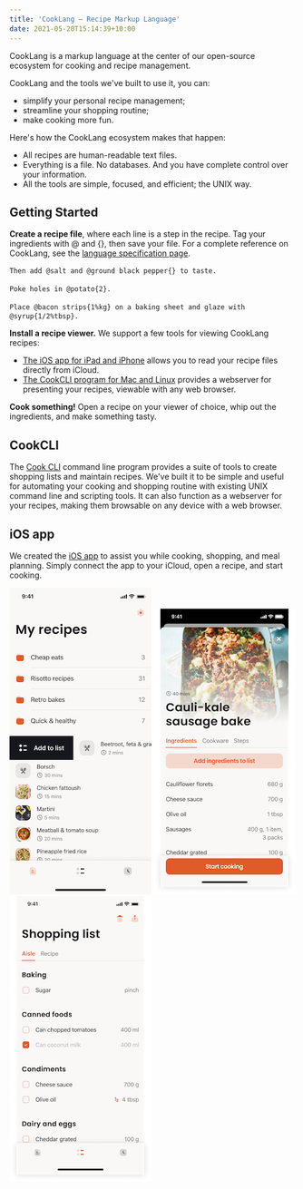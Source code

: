 ```yaml
---
title: 'CookLang – Recipe Markup Language'
date: 2021-05-20T15:14:39+10:00
---
```


CookLang is a markup language at the center of our open-source ecosystem for cooking and recipe management.

CookLang and the tools we've built to use it, you can:

* simplify your personal recipe management;
* streamline your shopping routine;
* make cooking more fun.

Here's how the CookLang ecosystem makes that happen:

* All recipes are human-readable text files.
* Everything is a file. No databases. And you have complete control over your information.
* All the tools are simple, focused, and efficient; the UNIX way.

## Getting Started

**Create a recipe file**, where each line is a step in the recipe. Tag your ingredients with @ and {}, then save your file. For a complete reference on CookLang, see the [language specification page](/docs/spec).

```
Then add @salt and @ground black pepper{} to taste.

Poke holes in @potato{2}.

Place @bacon strips{1%kg} on a baking sheet and glaze with @syrup{1/2%tbsp}.
```

**Install a recipe viewer.** We support a few tools for viewing CookLang recipes:
* [The iOS app for iPad and iPhone](/app/) allows you to read your recipe files directly from iCloud.
* [The CookCLI program for Mac and Linux](/cli/) provides a webserver for presenting your recipes, viewable with any web browser.

**Cook something!** Open a recipe on your viewer of choice, whip out the ingredients, and make something tasty.

## CookCLI

The [Cook CLI](/cli/) command line program provides a suite of tools to create shopping lists and maintain recipes. We've built it to be simple and useful for automating your cooking and shopping routine with existing UNIX command line and scripting tools. It can also function as a webserver for your recipes, making them browsable on any device with a web browser.


## iOS app

We created the [iOS app](/app/) to assist you while cooking, shopping, and meal planning. Simply connect the app to your iCloud, open a recipe, and start cooking.

![Recipes](/app/recipes.png)
![Recipe](/app/recipe-ingredients.png)
![Shopping list](/app/shopping-list.png)
